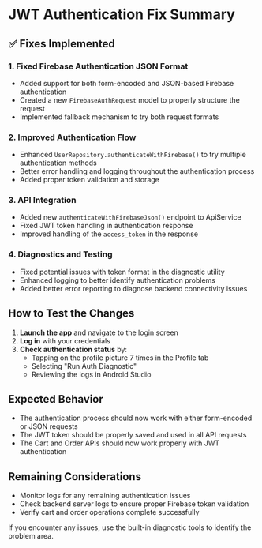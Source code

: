 # JWT Authentication Fix Summary

## ✅ Fixes Implemented

### 1. Fixed Firebase Authentication JSON Format
- Added support for both form-encoded and JSON-based Firebase authentication
- Created a new `FirebaseAuthRequest` model to properly structure the request
- Implemented fallback mechanism to try both request formats

### 2. Improved Authentication Flow
- Enhanced `UserRepository.authenticateWithFirebase()` to try multiple authentication methods
- Better error handling and logging throughout the authentication process
- Added proper token validation and storage

### 3. API Integration
- Added new `authenticateWithFirebaseJson()` endpoint to ApiService
- Fixed JWT token handling in authentication response
- Improved handling of the `access_token` in the response

### 4. Diagnostics and Testing
- Fixed potential issues with token format in the diagnostic utility
- Enhanced logging to better identify authentication problems
- Added better error reporting to diagnose backend connectivity issues

## How to Test the Changes

1. **Launch the app** and navigate to the login screen
2. **Log in** with your credentials
3. **Check authentication status** by:
   - Tapping on the profile picture 7 times in the Profile tab
   - Selecting "Run Auth Diagnostic"
   - Reviewing the logs in Android Studio

## Expected Behavior

- The authentication process should now work with either form-encoded or JSON requests
- The JWT token should be properly saved and used in all API requests
- The Cart and Order APIs should now work properly with JWT authentication

## Remaining Considerations

- Monitor logs for any remaining authentication issues
- Check backend server logs to ensure proper Firebase token validation
- Verify cart and order operations complete successfully

If you encounter any issues, use the built-in diagnostic tools to identify the problem area.
